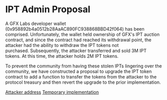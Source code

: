 # IPT Admin Proposal
A GFX Labs developer wallet (0x958892b4a0512b28AaAC890FC938868BBD42f064) has been comprised. Unfortunately, the wallet held ownership of GFX's IPT auction contract, and since the contract had reached its withdrawal point, the attacker had the ability to withdraw the IPT tokens not purchased. Subsequently, the attacker transferred and sold 3M IPT tokens. At this time, the attacker holds 2M IPT tokens.

To prevent the community from having these stolen IPTs lingering over the community, we have constructed a proposal to upgrade the IPT token contract to add a function to transfer the tokens from the attacker to the protocol treasury and then revert the upgrade to the prior implementation. 

[Attacker address](https://etherscan.io/address/0x41173311ab332fb08d2b0bb9398ae6d178b3adaf)
[Temporary implementation](https://etherscan.io/address/0x387EedD357836A73eCEf07067E6360A95C254b17)